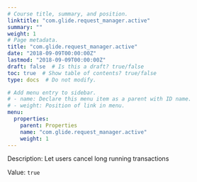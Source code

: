 ```yaml
---
# Course title, summary, and position.
linktitle: "com.glide.request_manager.active"
summary: ""
weight: 1
# Page metadata.
title: "com.glide.request_manager.active"
date: "2018-09-09T00:00:00Z"
lastmod: "2018-09-09T00:00:00Z"
draft: false  # Is this a draft? true/false
toc: true  # Show table of contents? true/false
type: docs  # Do not modify.

# Add menu entry to sidebar.
# - name: Declare this menu item as a parent with ID name.
# - weight: Position of link in menu.
menu:
  properties:
    parent: Properties
    name: "com.glide.request_manager.active"
    weight: 1
---
```


Description: Let users cancel long running transactions


Value: `true`